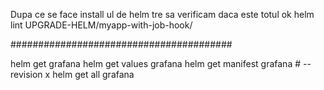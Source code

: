 Dupa ce se face install ul de helm tre sa verificam daca este totul ok
helm lint UPGRADE-HELM/myapp-with-job-hook/

########################################

helm get grafana
helm get values grafana
helm get manifest grafana  # --revision x
helm get all grafana